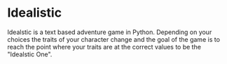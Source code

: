 # Idealistic
Idealstic is a text based adventure game in Python. Depending on your choices the traits of your character change and the goal of the game is to reach the point where your traits are at the correct values to be the "Idealstic One".
